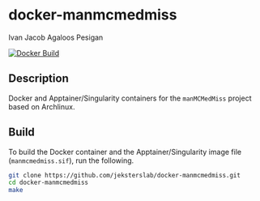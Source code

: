 docker-manmcmedmiss
===================
Ivan Jacob Agaloos Pesigan

<!-- badges: start -->
[![Docker Build](https://github.com/jeksterslab/docker-manmcmedmiss/actions/workflows/docker-build.yml/badge.svg)](https://github.com/jeksterslab/docker-manmcmedmiss/actions/workflows/docker-build.yml)
<!-- badges: end -->

## Description

Docker and Apptainer/Singularity containers for the `manMCMedMiss` project based on Archlinux.

## Build

To build the Docker container and the Apptainer/Singularity image file (`manmcmedmiss.sif`),
run the following.

```bash
git clone https://github.com/jeksterslab/docker-manmcmedmiss.git
cd docker-manmcmedmiss
make
```
